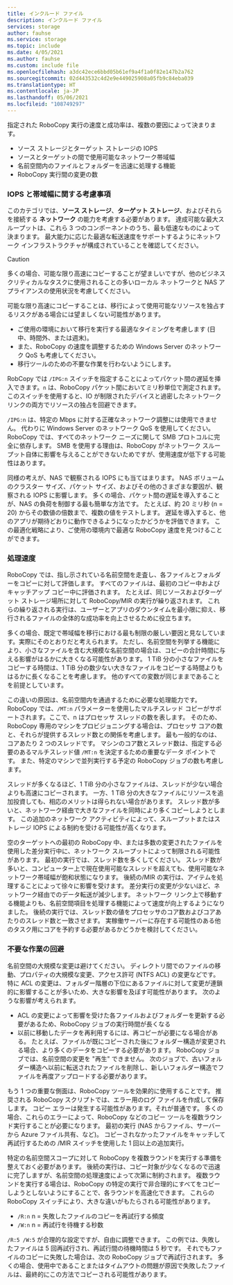 ```yaml
---
title: インクルード ファイル
description: インクルード ファイル
services: storage
author: fauhse
ms.service: storage
ms.topic: include
ms.date: 4/05/2021
ms.author: fauhse
ms.custom: include file
ms.openlocfilehash: a3dc42ece6bbd05b61ef9a4f1a0f82e147b2a762
ms.sourcegitcommit: 02d443532c4d2e9e449025908a05fb9c84eba039
ms.translationtype: HT
ms.contentlocale: ja-JP
ms.lasthandoff: 05/06/2021
ms.locfileid: "108749297"
---
```

指定された RoboCopy 実行の速度と成功率は、複数の要因によって決まります。

* ソース ストレージとターゲット ストレージの IOPS
* ソースとターゲットの間で使用可能なネットワーク帯域幅
* 名前空間内のファイルとフォルダーを迅速に処理する機能
* RoboCopy 実行間の変更の数


### <a name="iops-and-bandwidth-considerations"></a>IOPS と帯域幅に関する考慮事項

このカテゴリでは、**ソース ストレージ**、**ターゲット ストレージ**、およびそれらを接続する **ネットワーク** の能力を考慮する必要があります。 達成可能な最大スループットは、これら 3 つのコンポーネントのうち、最も低速なものによって決まります。 最大能力に応じた最適な転送速度をサポートするようにネットワーク インフラストラクチャが構成されていることを確認してください。

> [!CAUTION]
> 多くの場合、可能な限り高速にコピーすることが望ましいですが、他のビジネス クリティカルなタスクに使用されることの多いローカル ネットワークと NAS アプライアンスの使用状況を考慮してください。

可能な限り高速にコピーすることは、移行によって使用可能なリソースを独占するリスクがある場合には望ましくない可能性があります。

* ご使用の環境において移行を実行する最適なタイミングを考慮します (日中、時間外、または週末)。
* また、RoboCopy の速度を調整するための Windows Server のネットワーク QoS も考慮してください。
* 移行ツールのための不要な作業を行わないようにします。

RobCopy では `/IPG:n` スイッチを指定することによってパケット間の遅延を挿入できます。`n` は、RoboCopy パケット間においてミリ秒単位で測定されます。 このスイッチを使用すると、IO が制限されたデバイスと過密したネットワーク リンクの両方でリソースの独占を回避できます。

`/IPG:n` は、特定の Mbps に対する正確なネットワーク調整には使用できません。 代わりに Windows Server のネットワーク QoS を使用してください。 RoboCopy では、すべてのネットワーク ニーズに関して SMB プロトコルに完全に依存します。 SMB を使用する理由は、RoboCopy がネットワーク スループット自体に影響を与えることができないためですが、使用速度が低下する可能性はあります。 

同様の考えが、NAS で観察される IOPS にも当てはまります。 NAS ボリュームのクラスター サイズ、パケット サイズ、およびその他のさまざまな要因が、観察される IOPS に影響します。 多くの場合、パケット間の遅延を導入することが、NAS の負荷を制御する最も簡単な方法です。 たとえば、約 20 ミリ秒 (n = 20) からその数値の倍数まで、複数の値をテストします。 遅延を導入すると、他のアプリが期待どおりに動作できるようになったかどうかを評価できます。 この最適化戦略により、ご使用の環境内で最適な RoboCopy 速度を見つけることができます。

### <a name="processing-speed"></a>処理速度

RoboCopy では、指し示されている名前空間を走査し、各ファイルとフォルダーをコピーに対して評価します。 すべてのファイルは、最初のコピー中およびキャッチアップ コピー中に評価されます。 たとえば、同じソースおよびターゲット ストレージ場所に対して RoboCopy/MIR の実行が繰り返されます。 これらの繰り返される実行は、ユーザーとアプリのダウンタイムを最小限に抑え、移行されるファイルの全体的な成功率を向上させるために役立ちます。

多くの場合、既定で帯域幅を移行における最も制限の厳しい要因と見なしています。実際にそのとおりだと考えられます。 ただし、名前空間を列挙する機能により、小さなファイルを含む大規模な名前空間の場合は、コピーの合計時間に与える影響がはるかに大きくなる可能性があります。 1 TiB 分の小さなファイルをコピーする時間は、1 TiB 分の数少ない大きなファイルをコピーする時間よりもはるかに長くなることを考慮します。 他のすべての変数が同じままであることを前提としています。

この違いの原因は、名前空間内を通過するために必要な処理能力です。 RoboCopy では、`/MT:n` パラメーターを使用したマルチスレッド コピーがサポートされます。ここで、n はプロセッサ スレッドの数を表します。 そのため、RoboCopy 専用のマシンをプロビジョニングする場合は、プロセッサ コアの数と、それらが提供するスレッド数との関係を考慮します。 最も一般的なのは、コアあたり 2 つのスレッドです。 マシンのコア数とスレッド数は、指定する必要のあるマルチスレッド値 `/MT:n` を決定するための重要なデータ ポイントです。 また、特定のマシンで並列実行する予定の RoboCopy ジョブの数も考慮します。

スレッドが多くなるほど、1 TiB 分の小さなファイルは、スレッドが少ない場合よりも高速にコピーされます。 一方、1 TiB 分の大きなファイルにリソースを追加投資しても、相応のメリットは得られない場合があります。 スレッド数が多いと、ネットワーク経由で大きなファイルを同時により多くコピーしようとします。 この追加のネットワーク アクティビティによって、スループットまたはストレージ IOPS による制約を受ける可能性が高くなります。

空のターゲットへの最初の RoboCopy 中、または多数の変更されたファイルを使用した差分実行中に、ネットワーク スループットによって制限される可能性があります。 最初の実行では、スレッド数を多くしてください。 スレッド数が多いと、コンピューター上で現在使用可能なスレッドを超えても、使用可能なネットワーク帯域幅が飽和状態になります。 後続の/MIR の実行は、アイテムを処理することによって徐々に影響を受けます。 差分実行の変更が少ないほど、ネットワーク経由でのデータ転送が減少します。 ネットワーク リンク上で移動する機能よりも、名前空間項目を処理する機能によって速度が向上するようになりました。 後続の実行では、スレッド数の値をプロセッサのコア数およびコアあたりのスレッド数と一致させます。 実稼働サーバーに存在する可能性のある他のタスク用にコアを予約する必要があるかどうかを検討してください。

### <a name="avoid-unnecessary-work"></a>不要な作業の回避

名前空間の大規模な変更は避けてください。 ディレクトリ間でのファイルの移動、プロパティの大規模な変更、アクセス許可 (NTFS ACL) の変更などです。 特に ACL の変更は、フォルダー階層の下位にあるファイルに対して変更が連鎖的に影響することが多いため、大きな影響を及ぼす可能性があります。 次のような影響が考えられます。

* ACL の変更によって影響を受けた各ファイルおよびフォルダーを更新する必要があるため、RoboCopy ジョブの実行時間が長くなる
* 以前に移動したデータを再利用するには、再コピーが必要になる場合がある。 たとえば、ファイルが既にコピーされた後にフォルダー構造が変更される場合、より多くのデータをコピーする必要があります。 RoboCopy ジョブでは、名前空間の変更を "再生" できません。 次のジョブで、古いフォルダー構造へ以前に転送されたファイルを削除し、新しいフォルダー構造でファイルを再度アップロードする必要があります。

もう 1 つの重要な側面は、RoboCopy ツールを効果的に使用することです。 推奨される RoboCopy スクリプトでは、エラー用のログ ファイルを作成して保存します。 コピー エラーは発生する可能性があります。それが普通です。 多くの場合、これらのエラーによって、RoboCopy などのコピー ツールを複数ラウンド実行することが必要になります。 最初の実行 (NAS からファイル、サーバーから Azure ファイル共有、など)。 コピーされなかったファイルをキャッチして再試行するための /MIR スイッチを使用した 1 回以上の追加実行。

特定の名前空間スコープに対して RoboCopy を複数ラウンドを実行する準備を整えておく必要があります。 後続の実行は、コピー対象が少なくなるので迅速に完了しますが、名前空間の処理速度によって次第に制約されます。 複数ラウンドを実行する場合は、RoboCopy の特定の実行で非合理的にすべてをコピーしようとしないようにすることで、各ラウンドを高速化できます。 これらの RoboCopy スイッチにより、大きな違いがもたらされる可能性があります。

* `/R:n` n = 失敗したファイルのコピーを再試行する頻度 
* `/W:n` n = 再試行を待機する秒数

`/R:5 /W:5` が合理的な設定ですが、自由に調整できます。 この例では、失敗したファイルは 5 回再試行され、再試行間の待機時間は 5 秒です。 それでもファイルのコピーに失敗した場合は、次の RoboCopy ジョブで再試行されます。 多くの場合、使用中であることまたはタイムアウトの問題が原因で失敗したファイルは、最終的にこの方法でコピーされる可能性があります。
   
